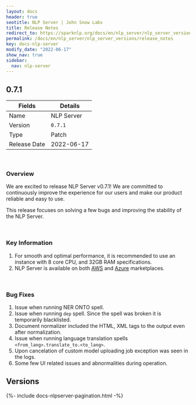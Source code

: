 ```yaml
---
layout: docs
header: true
seotitle: NLP Server | John Snow Labs
title: Release Notes
redirect_to: https://sparknlp.org/docs/en/nlp_server/nlp_server_versions/release_notes
permalink: /docs/en/nlp_server/nlp_server_versions/release_notes
key: docs-nlp-server
modify_date: "2022-06-17"
show_nav: true
sidebar:
  nav: nlp-server
---
```


<div class="h3-box" markdown="1">

## 0.7.1

| Fields       | Details    |
| ------------ | ---------- |
| Name         | NLP Server |
| Version      | `0.7.1`    |
| Type         | Patch      |
| Release Date | 2022-06-17 |

<br>

### Overview

We are excited to release NLP Server v0.7.1! We are committed to continuously improve the experience for our users and make our product reliable and easy to use.

This release focuses on solving a few bugs and improving the stability of the NLP Server.

<br>

### Key Information

1. For smooth and optimal performance, it is recommended to use an instance with 8 core CPU, and 32GB RAM specifications.
2. NLP Server is available on both [AWS](https://aws.amazon.com/marketplace/pp/prodview-4ohxjejvg7vwm) and [Azure](https://azuremarketplace.microsoft.com/en-us/marketplace/apps/johnsnowlabsinc1646051154808.nlp_server) marketplaces.

<br>

### Bug Fixes

1. Issue when running NER ONTO spell.
2. Issue when running `dep` spell. Since the spell was broken it is temporarily blacklisted.
3. Document normalizer included the HTML, XML tags to the output even after normalization.
4. Issue when running language translation spells `<from_lang>.translate_to.<to_lang>`.
5. Upon cancelation of custom model uploading job exception was seen in the logs.
6. Some few UI related issues and abnormalities during operation.

</div><div class="prev_ver h3-box" markdown="1">

## Versions

</div>
{%- include docs-nlpserver-pagination.html -%}